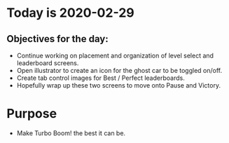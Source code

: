 # Today is 2020-02-29

## Objectives for the day:

- Continue working on placement and organization of level select and leaderboard screens.
- Open illustrator to create an icon for the ghost car to be toggled on/off.
- Create tab control images for Best / Perfect leaderboards.
- Hopefully wrap up these two screens to move onto Pause and Victory.


# Purpose

- Make Turbo Boom! the best it can be.
